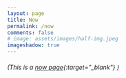 ```yaml
---
layout: page
title: Now
permalink: /now
comments: false
# image: assets/images/half-img.jpeg
imageshadow: true
---
```


###### (This is a [now page](https://nownownow.com/about){:target="_blank"} )
